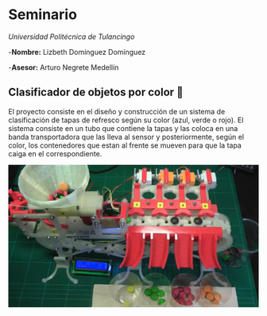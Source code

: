 # Seminario

*Universidad Politécnica de Tulancingo*

-**Nombre:** Lizbeth Domínguez Domínguez 

-**Asesor:** Arturo Negrete Medellín 

## **Clasificador de objetos por color** :rainbow:
El proyecto consiste en el diseño y construcción de un sistema de clasificación de tapas de refresco según su color (azul, verde o rojo). 
El sistema consiste en un tubo que contiene la tapas y las coloca en una banda transportadora que las lleva al sensor y posteriormente, según el color, los contenedores que estan al frente se mueven para que la tapa caiga en el correspondiente.

![Clasificador de objetos por color](clasifica.jpg)
